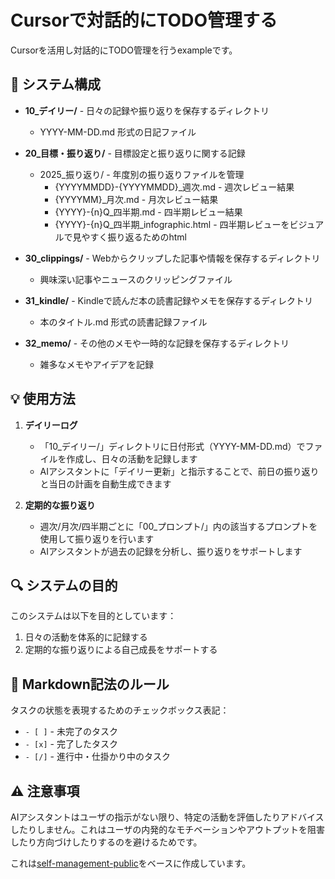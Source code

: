 # Cursorで対話的にTODO管理する

Cursorを活用し対話的にTODO管理を行うexampleです。


## 📁 システム構成

- **10_デイリー/** - 日々の記録や振り返りを保存するディレクトリ
  - YYYY-MM-DD.md 形式の日記ファイル

- **20_目標・振り返り/** - 目標設定と振り返りに関する記録
  - 2025_振り返り/ - 年度別の振り返りファイルを管理
    - {YYYYMMDD}-{YYYYMMDD}_週次.md - 週次レビュー結果
    - {YYYYMM}_月次.md - 月次レビュー結果
    - {YYYY}-{n}Q_四半期.md - 四半期レビュー結果
    - {YYYY}-{n}Q_四半期_infographic.html - 四半期レビューをビジュアルで見やすく振り返るためのhtml

- **30_clippings/** - Webからクリップした記事や情報を保存するディレクトリ
  - 興味深い記事やニュースのクリッピングファイル

- **31_kindle/** - Kindleで読んだ本の読書記録やメモを保存するディレクトリ
  - 本のタイトル.md 形式の読書記録ファイル

- **32_memo/** - その他のメモや一時的な記録を保存するディレクトリ
  - 雑多なメモやアイデアを記録

## 💡 使用方法

1. **デイリーログ**
   - 「10_デイリー/」ディレクトリに日付形式（YYYY-MM-DD.md）でファイルを作成し、日々の活動を記録します
   - AIアシスタントに「デイリー更新」と指示することで、前日の振り返りと当日の計画を自動生成できます

2. **定期的な振り返り**
   - 週次/月次/四半期ごとに「00_プロンプト/」内の該当するプロンプトを使用して振り返りを行います
   - AIアシスタントが過去の記録を分析し、振り返りをサポートします


## 🔍 システムの目的

このシステムは以下を目的としています：

1. 日々の活動を体系的に記録する
2. 定期的な振り返りによる自己成長をサポートする

## 📝 Markdown記法のルール

タスクの状態を表現するためのチェックボックス表記：
- `- [ ]` - 未完了のタスク
- `- [x]` - 完了したタスク
- `- [/]` - 進行中・仕掛かり中のタスク

## ⚠️ 注意事項

AIアシスタントはユーザの指示がない限り、特定の活動を評価したりアドバイスしたりしません。これはユーザの内発的なモチベーションやアウトプットを阻害したり方向づけしたりするのを避けるためです。 

これは[self-management-public](https://github.com/hiraly/self-management-public)をベースに作成しています。